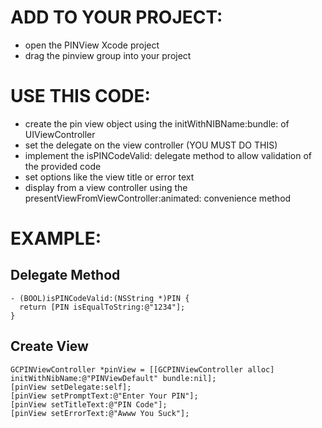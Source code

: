 ADD TO YOUR PROJECT:
====
- open the PINView Xcode project
- drag the pinview group into your project

USE THIS CODE:
====
- create the pin view object using the initWithNIBName:bundle: of UIViewController
- set the delegate on the view controller (YOU MUST DO THIS)
- implement the isPINCodeValid: delegate method to allow validation of the provided code
- set options like the view title or error text
- display from a view controller using the presentViewFromViewController:animated: convenience method

EXAMPLE:
====
Delegate Method
----
    - (BOOL)isPINCodeValid:(NSString *)PIN {
      return [PIN isEqualToString:@"1234"];
    }
Create View
----
    GCPINViewController *pinView = [[GCPINViewController alloc] initWithNibName:@"PINViewDefault" bundle:nil];
    [pinView setDelegate:self];
    [pinView setPromptText:@"Enter Your PIN"];
    [pinView setTitleText:@"PIN Code"];
    [pinView setErrorText:@"Awww You Suck"];